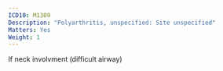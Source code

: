 ```yaml
---
ICD10: M1309
Description: "Polyarthritis, unspecified: Site unspecified"
Matters: Yes
Weight: 1
---
```

If neck involvment (difficult airway)
